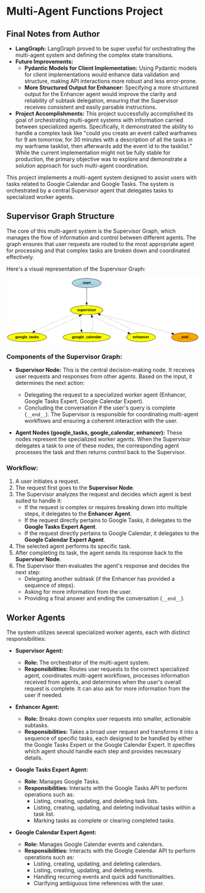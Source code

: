 # Multi-Agent Functions Project

## Final Notes from Author

*   **LangGraph:** LangGraph proved to be super useful for orchestrating the multi-agent system and defining the complex state transitions.
*   **Future Improvements:**
    *   **Pydantic Models for Client Implementation:** Using Pydantic models for client implementations would enhance data validation and structure, making API interactions more robust and less error-prone.
    *   **More Structured Output for Enhancer:** Specifying a more structured output for the Enhancer agent would improve the clarity and reliability of subtask delegation, ensuring that the Supervisor receives consistent and easily parsable instructions.
*   **Project Accomplishments:** This project successfully accomplished its goal of orchestrating multi-agent systems with information carried between specialized agents. Specifically, it demonstrated the ability to handle a complex task like "could you create an event called warframes for 9 am tomorrow, for 30 minutes with a description of all the tasks in my warframe tasklist, then afterwards add the event id to the tasklist." While the current implementation might not be fully stable for production, the primary objective was to explore and demonstrate a solution approach for such multi-agent coordination.

This project implements a multi-agent system designed to assist users with tasks related to Google Calendar and Google Tasks. The system is orchestrated by a central Supervisor agent that delegates tasks to specialized worker agents.

## Supervisor Graph Structure

The core of this multi-agent system is the Supervisor Graph, which manages the flow of information and control between different agents. The graph ensures that user requests are routed to the most appropriate agent for processing and that complex tasks are broken down and coordinated effectively.

Here's a visual representation of the Supervisor Graph:

![Supervisor Graph](images/supervisor_graph.jpg)

### Components of the Supervisor Graph:

*   **Supervisor Node:** This is the central decision-making node. It receives user requests and responses from other agents. Based on the input, it determines the next action:
    *   Delegating the request to a specialized worker agent (Enhancer, Google Tasks Expert, Google Calendar Expert).
    *   Concluding the conversation if the user's query is complete (`__end__`).
    The Supervisor is responsible for coordinating multi-agent workflows and ensuring a coherent interaction with the user.

*   **Agent Nodes (google_tasks, google_calendar, enhancer):** These nodes represent the specialized worker agents. When the Supervisor delegates a task to one of these nodes, the corresponding agent processes the task and then returns control back to the Supervisor.

### Workflow:

1.  A user initiates a request.
2.  The request first goes to the **Supervisor Node**.
3.  The Supervisor analyzes the request and decides which agent is best suited to handle it:
    *   If the request is complex or requires breaking down into multiple steps, it delegates to the **Enhancer Agent**.
    *   If the request directly pertains to Google Tasks, it delegates to the **Google Tasks Expert Agent**.
    *   If the request directly pertains to Google Calendar, it delegates to the **Google Calendar Expert Agent**.
4.  The selected agent performs its specific task.
5.  After completing its task, the agent sends its response back to the **Supervisor Node**.
6.  The Supervisor then evaluates the agent's response and decides the next step:
    *   Delegating another subtask (if the Enhancer has provided a sequence of steps).
    *   Asking for more information from the user.
    *   Providing a final answer and ending the conversation (`__end__`).

## Worker Agents

The system utilizes several specialized worker agents, each with distinct responsibilities:

*   **Supervisor Agent:**
    *   **Role:** The orchestrator of the multi-agent system.
    *   **Responsibilities:** Routes user requests to the correct specialized agent, coordinates multi-agent workflows, processes information received from agents, and determines when the user's overall request is complete. It can also ask for more information from the user if needed.

*   **Enhancer Agent:**
    *   **Role:** Breaks down complex user requests into smaller, actionable subtasks.
    *   **Responsibilities:** Takes a broad user request and transforms it into a sequence of specific tasks, each designed to be handled by either the Google Tasks Expert or the Google Calendar Expert. It specifies which agent should handle each step and provides necessary details.

*   **Google Tasks Expert Agent:**
    *   **Role:** Manages Google Tasks.
    *   **Responsibilities:** Interacts with the Google Tasks API to perform operations such as:
        *   Listing, creating, updating, and deleting task lists.
        *   Listing, creating, updating, and deleting individual tasks within a task list.
        *   Marking tasks as complete or clearing completed tasks.

*   **Google Calendar Expert Agent:**
    *   **Role:** Manages Google Calendar events and calendars.
    *   **Responsibilities:** Interacts with the Google Calendar API to perform operations such as:
        *   Listing, creating, updating, and deleting calendars.
        *   Listing, creating, updating, and deleting events.
        *   Handling recurring events and quick add functionalities.
        *   Clarifying ambiguous time references with the user.
